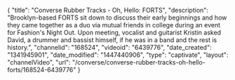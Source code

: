 {
    "title": "Converse Rubber Tracks - Oh, Hello: FORTS",
    "description": "Brooklyn-based FORTS sit down to discuss their early beginnings and how they came together as a duo via mutual friends in college during an event for Fashion's Night Out. Upon meeting, vocalist and guitarist Kristin asked David, a drummer and bassist himself, if he was in a band and the rest is history.",
    "channelid": "168524",
    "videoid": "6439776",
    "date_created": "1341945901",
    "date_modified": "1447440906",
    "type": "captivate",
    "layout": "channelVideo",
    "url": "\/converse\/converse-rubber-tracks-oh-hello-forts\/168524-6439776"
}